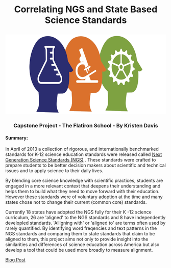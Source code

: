 # <p align="center"> Correlating NGS and State Based Science Standards <p align="center">

<p align="center">
  <img width="600" height="250" src="/Images/NGSS.png">
<p align="center">
 
 [](/Images/NGSS.png) 
 
### <p align="center"> Capstone Project - The Flatiron School - By Kristen Davis <p align="center">

#### Summary:  
In April of 2013 a collection of rigorous, and internationally benchmarked standards for K-12 science education standards were released called [Next Generation Science Standards (NGS)](https://www.nextgenscience.org/) . These standards were crafted to prepare students to be better decision makers about scientific and technical issues and to apply science to their daily lives.  

By blending core science knowledge with scientific practices, students are engaged in a more relevant context that deepens their understanding and helps them to build what they need to move forward with their education. However these standards were of voluntary adoption at the time and many states chose not to change their current (common core) standards. 

Currently 18 states have adopted the NGS fully for their K -12 science curriculum, 26 are 'aligned' to the NGS standards and 8 have independently developled standards. 'Alligning with' or 'aligned to' are terms often used by rarely quantified. By identifying word freqencies and text patterns in the NGS standards and comparing them to state standards that claim to be aligned to them, this project aims not only to provide insight into the similarities and differences of science education across America but also develop a tool that could be used more broadly to measure alignment. 

 
 
 [Blog Post](https://kristendavis27.medium.com/wordcloud-style-guide-2f348a03a7f8)
